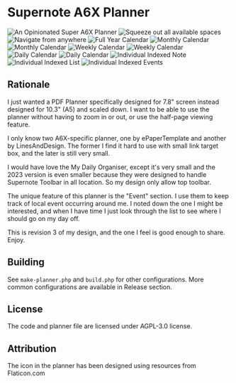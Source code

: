 
# Supernote A6X Planner

![An Opinionated Super A6X Planner](images/image1.png)
![Squeeze out all available spaces](images/image2.png)
![Navigate from anywhere](images/image3.png)
![Full Year Calendar](images/image4.png)
![Monthly Calendar](images/image5.png)
![Monthly Calendar](images/image6.png)
![Weekly Calendar](images/image7.png)
![Weekly Calendar](images/image8.png)
![Daily Calendar](images/image9.png)
![Daily Calendar](images/image10.png)
![Individual Indexed Note](images/image11.png)
![Individual Indexed List](images/image12.png)
![Individual Indexed Events](images/image13.png)

## Rationale

I just wanted a PDF Planner specifically designed for 7.8" screen
instead designed for 10.3" (A5) and scaled down. I want to be able
to use the planner without having to zoom in or out, or use the
half-page viewing feature.

I only know two A6X-specific planner, one by ePaperTemplate and
another by LinesAndDesign. The former I find it hard to use with
small link target box, and the later is still very small.

I would have love the My Daily Organiser, except it's very small
and the 2023 version is even smaller because they were designed
to handle Supernote Toolbar in all location. So my design only 
allow top toolbar.

The unique feature of this planner is the "Event" section. I
use them to keep track of local event occurring around me.
I noted down the one I might be interested, and when I have time
I just look through the list to see where I should go on my
day off.

This is revision 3 of my design, and the one
I feel is good enough to share. Enjoy.

## Building

See `make-planner.php` and `build.php` for other configurations.
More common configurations are available in Release section.

## License

The code and planner file are licensed under AGPL-3.0 license.

## Attribution

The icon in the planner has been designed using resources from Flaticon.com
